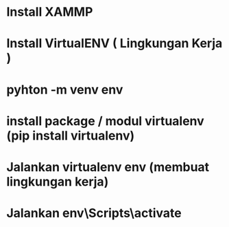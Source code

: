 # Install XAMMP
# Install VirtualENV ( Lingkungan Kerja )
# pyhton -m venv env
# install package / modul virtualenv (pip install virtualenv)
# Jalankan virtualenv env (membuat lingkungan kerja)
# Jalankan env\Scripts\activate